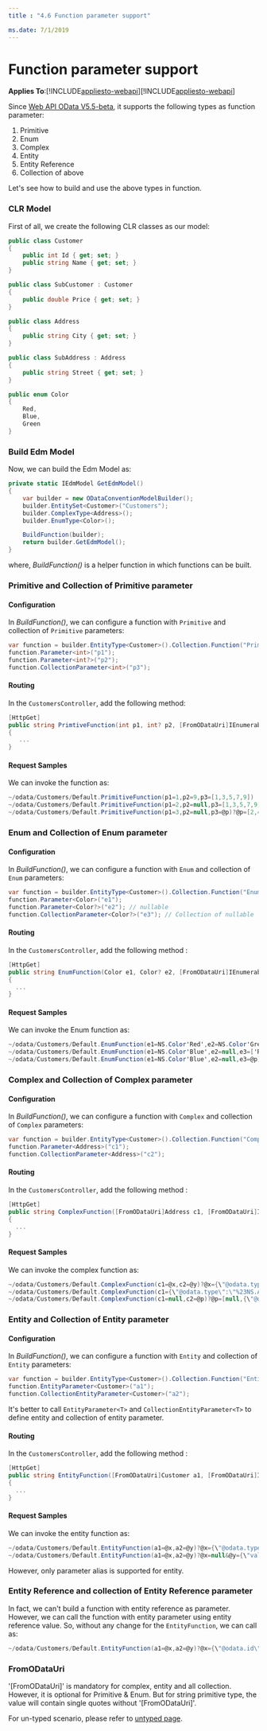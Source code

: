 ```yaml
---
title : "4.6 Function parameter support"

ms.date: 7/1/2019
---
```

# Function parameter support
**Applies To**:[!INCLUDE[appliesto-webapi](../includes/appliesto-webapi-v7.md)][!INCLUDE[appliesto-webapi](../includes/appliesto-webapi-v6.md)]

Since [Web API OData V5.5-beta](https://www.nuget.org/packages/Microsoft.AspNet.OData/5.5.0-beta), it supports the following types as function parameter:

1. Primitive
2. Enum
3. Complex
4. Entity
5. Entity Reference
6. Collection of above

Let's see how to build and use the above types in function.

### CLR Model

First of all, we create the following CLR classes as our model:

```C#
public class Customer
{
    public int Id { get; set; }
    public string Name { get; set; }
}

public class SubCustomer : Customer
{
    public double Price { get; set; }
}

public class Address
{
    public string City { get; set; }
}

public class SubAddress : Address
{
    public string Street { get; set; }
}

public enum Color
{
    Red,
    Blue,
    Green
}
```


### Build Edm Model

Now, we can build the Edm Model as:
```C#
private static IEdmModel GetEdmModel()
{
    var builder = new ODataConventionModelBuilder();
    builder.EntitySet<Customer>("Customers");
    builder.ComplexType<Address>();
    builder.EnumType<Color>();

    BuildFunction(builder);
    return builder.GetEdmModel();
}
```

where, *BuildFunction()* is a helper function in which functions can be built.

### Primitive and Collection of Primitive parameter

#### Configuration
In *BuildFunction()*, we can configure a function with `Primitive` and collection of `Primitive` parameters:
```C#
var function = builder.EntityType<Customer>().Collection.Function("PrimtiveFunction").Returns<string>();
function.Parameter<int>("p1");
function.Parameter<int?>("p2");
function.CollectionParameter<int>("p3");
```

#### Routing
In the `CustomersController`, add the following method:
```C#
[HttpGet]
public string PrimtiveFunction(int p1, int? p2, [FromODataUri]IEnumerable<int> p3)
{
   ...
}
```

#### Request Samples
We can invoke the function as:
```C#
~/odata/Customers/Default.PrimitiveFunction(p1=1,p2=9,p3=[1,3,5,7,9])
~/odata/Customers/Default.PrimitiveFunction(p1=2,p2=null,p3=[1,3,5,7,9])
~/odata/Customers/Default.PrimitiveFunction(p1=3,p2=null,p3=@p)?@p=[2,4,6,8]
```

### Enum and Collection of Enum parameter

#### Configuration
In *BuildFunction()*, we can configure a function with `Enum` and collection of `Enum` parameters:
```C#
var function = builder.EntityType<Customer>().Collection.Function("EnumFunction").Returns<string>();
function.Parameter<Color>("e1");
function.Parameter<Color?>("e2"); // nullable
function.CollectionParameter<Color?>("e3"); // Collection of nullable
```

#### Routing
In the `CustomersController`, add the following method :
```C#
[HttpGet]
public string EnumFunction(Color e1, Color? e2, [FromODataUri]IEnumerable<Color?> e3)
{
  ...
}
```

#### Request Samples
We can invoke the Enum function as:
```C#
~/odata/Customers/Default.EnumFunction(e1=NS.Color'Red',e2=NS.Color'Green',e3=['Red', null, 'Blue'])
~/odata/Customers/Default.EnumFunction(e1=NS.Color'Blue',e2=null,e3=['Red', null, 'Blue'])
~/odata/Customers/Default.EnumFunction(e1=NS.Color'Blue',e2=null,e3=@p)?@p=['Red', null, 'Blue']
```

### Complex and Collection of Complex parameter

#### Configuration
In *BuildFunction()*, we can configure a function with `Complex` and collection of `Complex` parameters:
```C#
var function = builder.EntityType<Customer>().Collection.Function("ComplexFunction").Returns<string>();
function.Parameter<Address>("c1");
function.CollectionParameter<Address>("c2");
```

#### Routing
In the `CustomersController`, add the following method :
```C#
[HttpGet]
public string ComplexFunction([FromODataUri]Address c1, [FromODataUri]IEnumerable<Address> c2)
{
  ...
}
```

#### Request Samples
We can invoke the complex function as:
```C#
~/odata/Customers/Default.ComplexFunction(c1=@x,c2=@y)?@x={\"@odata.type\":\"%23NS.Address\",\"City\":\"Redmond\"}&@y=[{\"@odata.type\":\"%23NS.Address\",\"City\":\"Redmond\"},{\"@odata.type\":\"%23NS.SubAddress\",\"City\":\"Shanghai\", \"Street\":\"Zi Xing Rd\"}]
~/odata/Customers/Default.ComplexFunction(c1={\"@odata.type\":\"%23NS.Address\",\"City\":\"Redmond\"},c2=[{\"@odata.type\":\"%23NS.Address\",\"City\":\"Redmond\"},{\"@odata.type\":\"%23NS.SubAddress\",\"City\":\"Shanghai\", \"Street\":\"Zi Xing Rd\"}])
~/odata/Customers/Default.ComplexFunction(c1=null,c2=@p)?@p=[null,{\"@odata.type\":\"%23NS.SubAddress\",\"City\":\"Shanghai\", \"Street\":\"Zi Xing Rd\"}]
```

### Entity and Collection of Entity parameter

#### Configuration
In *BuildFunction()*, we can configure a function with `Entity` and collection of `Entity` parameters:
```C#
var function = builder.EntityType<Customer>().Collection.Function("EntityFunction").Returns<string>();
function.EntityParameter<Customer>("a1");
function.CollectionEntityParameter<Customer>("a2"); 
```
It's better to call `EntityParameter<T>` and `CollectionEntityParameter<T>` to define entity and collection of entity parameter.

#### Routing
In the `CustomersController`, add the following method :
```C#
[HttpGet]
public string EntityFunction([FromODataUri]Customer a1, [FromODataUri]IEnumerable<Customer> a2)
{
  ...
}
```

#### Request Samples
We can invoke the entity function as:
```C#
~/odata/Customers/Default.EntityFunction(a1=@x,a2=@y)?@x={\"@odata.type\":\"%23NS.Customer\",\"Id\":1,\"Name\":\"John\"}&@y={\"value\":[{\"@odata.type\":\"%23NS.Customer\",\"Id\":2, \"Name\":\"Mike\"},{\"@odata.type\":\"%23NS.SubCustomer\",\"Id\":3,\"Name\":\"Tony\", \"Price\":9.9}]}
~/odata/Customers/Default.EntityFunction(a1=@x,a2=@y)?@x=null&@y={\"value\":[]}
```
However, only parameter alias is supported for entity.

### Entity Reference and collection of Entity Reference parameter
In fact, we can't build a function with entity reference as parameter. However, we can call the function with entity parameter using entity reference value. So, without any change for the `EntityFunction`, we can call as:

```C#
~/odata/Customers/Default.EntityFunction(a1=@x,a2=@y)?@x={\"@odata.id\":\"https://localhost/odata/Customers(2)\"}&@y={\"value\":[{\"@odata.id\":\"https://localhost/odata/Customers(2)\"},{\"@odata.id\":\"https://localhost/odata/Customers(3)\"}]}
```

### FromODataUri

'[FromODataUri]' is mandatory for complex, entity and all collection. However, it is optional for Primitive & Enum. But for string primitive type, the value will contain single quotes without '[FromODataUri]'.


For un-typed scenario, please refer to [untyped page](/odata/webapi/operation-parameters-in-untyped-scenarios).

